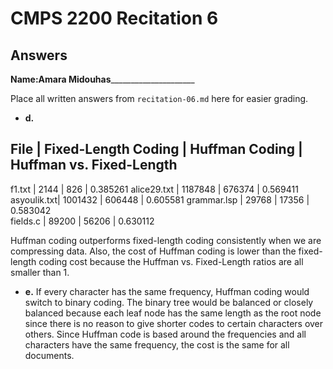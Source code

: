 # CMPS 2200 Recitation 6
## Answers

**Name:**__Amara Midouhas_______________________


Place all written answers from `recitation-06.md` here for easier grading.



- **d.**

File        | Fixed-Length Coding | Huffman Coding | Huffman vs. Fixed-Length
----------------------------------------------------------------------
f1.txt      |  2144               | 826            | 0.385261 
alice29.txt |  1187848            | 676374         | 0.569411 
asyoulik.txt|  1001432            | 606448         | 0.605581 
grammar.lsp |  29768              | 17356          | 0.583042     
fields.c    |  89200              | 56206          | 0.630112     

Huffman coding outperforms fixed-length coding consistently when we are compressing data. Also, the cost of Huffman coding is lower than the fixed-length coding cost because the Huffman vs. Fixed-Length ratios are all smaller than 1. 


- **e.**
If every character has the same frequency, Huffman coding would switch to binary coding. The binary tree would be balanced or closely balanced because each leaf node has the same length as the root node since there is no reason to give shorter codes to certain characters over others. Since Huffman code is based around the frequencies and all characters have the same frequency, the cost is the same for all documents.
